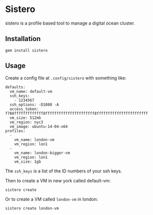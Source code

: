 # Sistero

sistero is a profile based tool to manage a digital ocean cluster.

## Installation

```gem install sistero```

## Usage

Create a config file at `.config/sistero` with something like:

```
defaults:
  vm_name: default-vm
  ssh_keys:
    - 1234567
  ssh_options: -D1080 -A
  access_token: f788fffffffffffff8ffffffffffffffffffffff8fffffffffffffffffffffff
  vm_size: 512mb
  vm_region: nyc3
  vm_image: ubuntu-14-04-x64
profiles:
  -
    vm_name: london-vm
    vm_region: lon1
  -
    vm_name: london-bigger-vm
    vm_region: lon1
    vm_size: 1gb
```

The `ssh_keys` is a list of the ID numbers of your ssh keys.

Then to create a VM in new york called default-vm:
```
sistero create
```

Or to create a VM called `london-vm` in london:
```
sistero create london-vm
```
